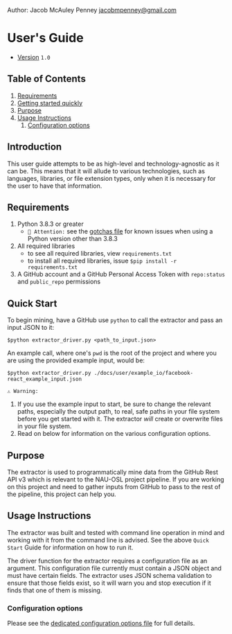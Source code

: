 Author: Jacob McAuley Penney <jacobmpenney@gmail.com>

# User's Guide
- [Version](https://semver.org/) `1.0`


## Table of Contents
1. [Requirements](#requirements)
2. [Getting started quickly](#quick-start)
3. [Purpose](#purpose)
4. [Usage Instructions](#how-to-use)
    1. [Configuration options](#configuration-options)


## Introduction
This user guide attempts to be as high-level and technology-agnostic as it can be. This means that it will allude to various technologies, such as languages, libraries, or file extension types, only when it is necessary for the user to have that information.


## Requirements
1. Python 3.8.3 or greater
    - `🚩 Attention:` see the [gotchas file](./gotchas.md) for known issues when using a Python version other than 3.8.3
2. All required libraries
    - to see all required libraries, view `requirements.txt`
    - to install all required libraries, issue `$pip install -r requirements.txt`
3. A GitHub account and a GitHub Personal Access Token with `repo:status` and `public_repo` permissions


## Quick Start
To begin mining, have a GitHub use `python` to call the extractor and pass an input JSON to it:

`$python extractor_driver.py <path_to_input.json>`

An example call, where one's `pwd` is the root of the project and where you are using the provided example input, would be:

`$python extractor_driver.py ./docs/user/example_io/facebook-react_example_input.json`

`⚠️ Warning:`
1. If you use the example input to start, be sure to change the relevant paths, especially the output path, to real, safe paths in your file system before you get started with it. The extractor *will* create or overwrite files in your file system.
2. Read on below for information on the various configuration options.


## Purpose
The extractor is used to programmatically mine data from the GitHub Rest API v3 which is relevant to the NAU-OSL project pipeline. If you are working on this project and need to gather inputs from GitHub to pass to the rest of the pipeline, this project can help you.


## Usage Instructions
The extractor was built and tested with command line operation in mind and working with it from the command line is advised.  See the above `Quick Start` Guide for information on how to run it.

The driver function for the extractor requires a configuration file as an argument. This configuration file currently must contain a JSON object and must have certain fields. The extractor uses JSON schema validation to ensure that those fields exist, so it will warn you and stop execution if it finds that one of them is missing.

### Configuration options
Please see the [dedicated configuration options file](./configuration_opts.md) for full details.
